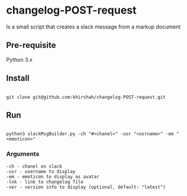 # changelog-POST-request
Is a small script that creates a slack message from a markup document

## Pre-requisite
Python 3.x

## Install 
```

git clone git@github.com:khirshah/changelog-POST-request.git

```     

## Run
```

python3 slackMsgBuilder.py -ch "#<chanel>" -usr "<usrname>" -em "<emoticon>"

```

### Arguments
```
-ch - chanel on slack
-usr - username to display
-em - emoticon to display as avatar
-lnk - link to changelog file
-ver - version info to display (optional, default: "latest")

```
